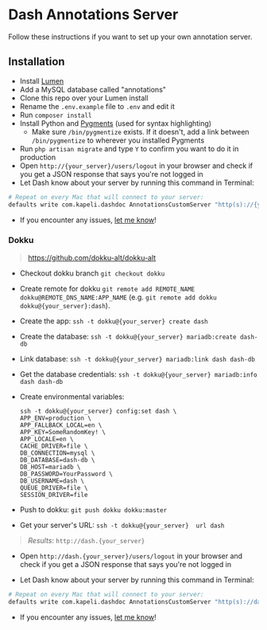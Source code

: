 # Dash Annotations Server

Follow these instructions if you want to set up your own annotation server.

## Installation

* Install [Lumen](http://lumen.laravel.com/docs/installation)
* Add a MySQL database called "annotations"
* Clone this repo over your Lumen install
* Rename the `.env.example` file to `.env` and edit it
* Run `composer install`
* Install Python and [Pygments](http://pygments.org/) (used for syntax highlighting)
  * Make sure `/bin/pygmentize` exists. If it doesn't, add a link between `/bin/pygmentize` to wherever you installed Pygments
* Run `php artisan migrate` and type `Y` to confirm you want to do it in production
* Open `http://{your_server}/users/logout` in your browser and check if you get a JSON response that says you're not logged in
* Let Dash know about your server by running this command in Terminal:

```bash
# Repeat on every Mac that will connect to your server:
defaults write com.kapeli.dashdoc AnnotationsCustomServer "http(s)://{your_server}"
```

* If you encounter any issues, [let me know](https://github.com/Kapeli/Dash-Annotations/issues/new)!

### Dokku
> https://github.com/dokku-alt/dokku-alt

* Checkout dokku branch `git checkout dokku`
* Create remote for dokku `git remote add REMOTE_NAME dokku@REMOTE_DNS_NAME:APP_NAME` (e.g. `git remote add dokku dokku@{your_server}:dash`).
* Create the app: `ssh -t dokku@{your_server} create dash`
* Create the database: `ssh -t dokku@{your_server} mariadb:create dash-db`
* Link database: `ssh -t dokku@{your_server} mariadb:link dash dash-db`
* Get the database credentials: `ssh -t dokku@{your_server} mariadb:info dash dash-db`
* Create environmental variables:
	```
	ssh -t dokku@{your_server} config:set dash \
	APP_ENV=production \
	APP_FALLBACK_LOCAL=en \
	APP_KEY=SomeRandomKey! \
	APP_LOCALE=en \
	CACHE_DRIVER=file \
	DB_CONNECTION=mysql \
	DB_DATABASE=dash-db \
	DB_HOST=mariadb \
	DB_PASSWORD=YourPassword \
	DB_USERNAME=dash \
	QUEUE_DRIVER=file \
	SESSION_DRIVER=file
	```
	
* Push to dokku: `git push dokku dokku:master`

* Get your server's URL: `ssh -t dokku@{your_server}  url dash`
> *Results*: `http://dash.{your_server}`

* Open `http://dash.{your_server}/users/logout` in your browser and check if you get a JSON response that says you're not logged in

* Let Dash know about your server by running this command in Terminal:

```bash
# Repeat on every Mac that will connect to your server:
defaults write com.kapeli.dashdoc AnnotationsCustomServer "http(s)://dash.{your_server}"
```

* If you encounter any issues, [let me know](https://github.com/Kapeli/Dash-Annotations/issues/new)!
